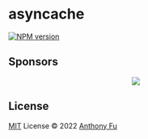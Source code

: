 # asyncache

[![NPM version](https://img.shields.io/npm/v/asyncache?color=a1b858&label=)](https://www.npmjs.com/package/asyncache)

## Sponsors

<p align="center">
  <a href="https://cdn.jsdelivr.net/gh/antfu/static/sponsors.svg">
    <img src='https://cdn.jsdelivr.net/gh/antfu/static/sponsors.svg'/>
  </a>
</p>

## License

[MIT](./LICENSE) License © 2022 [Anthony Fu](https://github.com/antfu)
